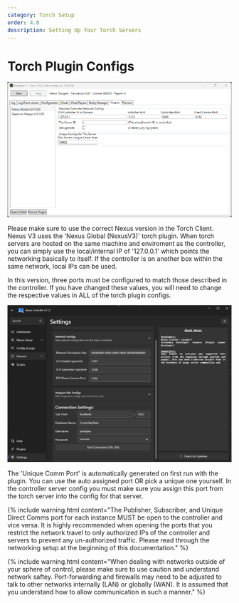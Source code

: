 ```yaml
---
category: Torch Setup
order: 4.0
description: Setting Up Your Torch Servers
---
```


# Torch Plugin Configs

![](/img/nexuspluginconfigs.png)

Please make sure to use the correct Nexus version in the Torch Client. Nexus V3 uses the 'Nexus Global (NexusV3)' torch plugin.
When torch servers are hosted on the same machine and enviroment as the controller, you can simply use the local/internal IP of '127.0.0.1' which points the networking basically to itself. If the controller is on another box within the same network, local IPs can be used.



In this version, three ports must be configured to match those described in the controller. If you have changed these values, you will need to change the respective values in ALL of the torch plugin configs.

![](/img/ControllerSettings.png)

The 'Unique Comm Port' is automatically generated on first run with the plugin. You can use the auto assigned port OR pick a unique one yourself. In the controller server config you must make sure you assign this port from the torch server into the config for that server.


{% include warning.html content="The Publisher, Subscriber, and Unique Direct Comms port for each instance MUST be open to the controller and vice versa. It is highly recommended when opening the ports that you restrict the network travel to only authorized IPs of the controller and servers to prevent any un-authorized traffic. Please read through the networking setup at the beginning of this documentation." %}

{% include warning.html content="When dealing with networks outside of your sphere of control, please make sure to use caution and understand network saftey. Port-forwarding and firewalls may need to be adjusted to talk to other networks internally (LAN) or globally (WAN). It is assumed that you understand how to allow communication in such a manner." %}








